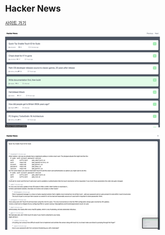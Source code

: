 # Hacker News

[사이트 가기](https://preeminent-croquembouche-e45ec1.netlify.app/)

![Hacker News](./image/%EC%8A%A4%ED%81%AC%EB%A6%B0%EC%83%B7%202022-06-15%20%EC%98%A4%ED%9B%84%206.35.31.png)

![Hacker News](./image/%EC%8A%A4%ED%81%AC%EB%A6%B0%EC%83%B7%202022-06-15%20%EC%98%A4%ED%9B%84%206.35.21.png)



